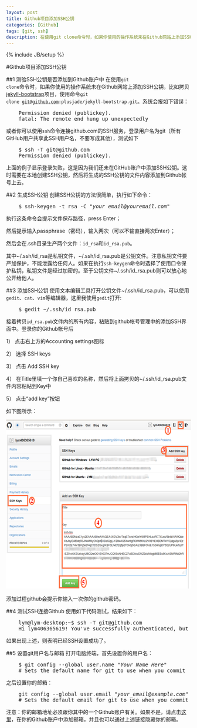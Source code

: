 ```yaml
---
layout: post
title: Github项目添加SSH公钥
categories: [Github]
tags: [git, ssh]
description: 在使用git clone命令时，如果你使用的操作系统未在Github网站上添加SSH公钥时，比如拷贝jekyll-bootstrap项目，使用命令git clone git@github.com:plusjade/jekyll-bootstrap.git。系统会报如下错误
---
```

{% include JB/setup %}

#Github项目添加SSH公钥

##1 测验SSH公钥是否添加到Github账户中
在使用<code>git clone</code>命令时，如果你使用的操作系统未在Github网站上添加SSH公钥，比如拷贝[jekyll-bootstrap](http://jekyllbootstrap.com)项目，使用命令<code>git clone git@github.com:plusjade/jekyll-bootstrap.git</code>。系统会报如下错误：
<pre class="command-line">
    <span class="command">Permission denied (publickey).</span>
    <span class="command">fatal: The remote end hung up unexpectedly</span>
</pre>
或者你可以使用<code>ssh</code>命令连接github.com的SSH服务，登录用户名为git（所有GitHub用户共享此SSH用户名，不要写成其他），测试如下
<pre class="command-line">
    <span class="command">$ ssh -T git@github.com</span>
    <span class="command">Permission denied (publickey).</span>
</pre>
上面的例子显示登录失败，这是因为我们还未在GitHub账户中添加SSH公钥。这时需要在本地创建SSH公钥，然后将生成的SSH公钥的文件内容添加到Github帐号上去。

##2 生成SSH公钥
创建SSH公钥的方法很简单，执行如下命令：
<pre class="command-line">
    <span class="command">$ ssh-keygen -t rsa -C "<em>your_email@youremail.com</em>"</span>
</pre>

执行这条命令会提示文件保存路径，press Enter；

然后提示输入passphrase（密码），输入两次（可以不输直接两次Enter）；

然后会在.ssh目录生产两个文件：<code>id_rsa</code>和<code>id_rsa.pub</code>。

其中~/.ssh/id_rsa是私钥文件，~/.ssh/id_rsa.pub是公钥文件。注意私钥文件要严加保护，不能泄露给任何人。如果在执行<code>ssh-keygen</code>命令时选择了使用口令保护私钥，私钥文件是经过加密的。至于公钥文件~/.ssh/id_rsa.pub则可以放心地公开给他人。

##3 添加SSH公钥
使用文本编辑工具打开公钥文件~/.ssh/id_rsa.pub，可以使用<code>gedit</code>、<code>cat</code>、<code>vim</code>等编辑器，这里我使用<code>gedit</code>打开:
<pre class="command-line">
    <span class="command">$ gedit ~/.ssh/id_rsa.pub</span>
</pre>

接着拷贝<code>id_rsa.pub</code>文件内的所有内容，粘贴到github帐号管理中的添加SSH界面中。登录你的Github帐号后

  1） 点击右上方的Accounting settings图标

  2） 选择 SSH keys

  3） 点击 Add SSH key
 
  4） 在Title里填一个你自己喜欢的名称，然后将上面拷贝的~/.ssh/id_rsa.pub文件内容粘帖到Key中
  
  5） 点击“add key”按钮

如下图所示：

<img src="/img/blog/git_ssh.png" width="600px" height="459px" class="pic"></img>

添加过程github会提示你输入一次你的github密码。

##4 测试SSH连接Github
使用如下代码测试，结果如下：
<pre class="command-line">
    <span class="command">lym@lym-desktop:~$ ssh -T git@github.com</span>
    <span class="command">Hi lym406365619! You've successfully authenticated, but GitHub does not provide shell access</span>
</pre>
如果出现上述，则表明已经SSH设置成功了。

##5 设置git用户名与邮箱
打开电脑终端，首先设置你的用户名：
<pre class="command-line">
    <span class="command">$ git config --global user.name "<em>Your Name Here</em>"</span>
    <span class="comment"># Sets the default name for git to use when you commit</span>
</pre>
之后设置你的邮箱：
<pre class="command-line">
    <span class="command">git config --global user.email "<em>your_email@example.com</em>"</span>
    <span class="comment"># Sets the default email for git to use when you commit</span>
</pre>

注意：你的邮箱地址必须跟你其中的一个Github账户有关。如果不是，请点击[这里](https://help.github.com/articles/how-do-i-change-my-primary-email-address)，在你的Github账户中添加邮箱，并且也可以通过上述链接隐藏你的邮箱。
